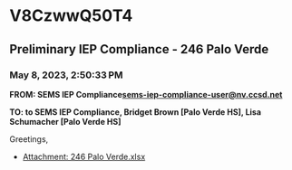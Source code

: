 # V8CzwwQ50T4
## Preliminary IEP Compliance - 246 Palo Verde
### May 8, 2023, 2:50:33 PM
**FROM: SEMS IEP Compliance<sems-iep-compliance-user@nv.ccsd.net>**

**TO: to SEMS IEP Compliance, Bridget Brown [Palo Verde HS], Lisa Schumacher [Palo Verde HS]**


Greetings, 





* [Attachment: 246 Palo Verde.xlsx](V8CzwwQ50T4-attachment-1.xlsx)
